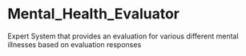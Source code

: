 # Mental_Health_Evaluator
Expert System that provides an evaluation for various different mental illnesses based on evaluation responses
